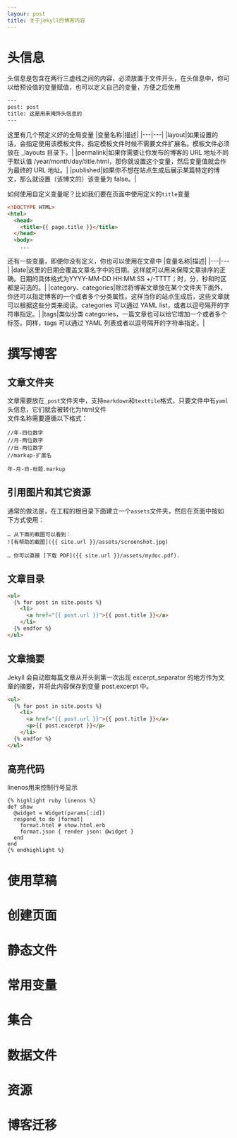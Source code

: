 ```yaml
---
layour: post
title: 关于jekyll的博客内容 
---
```


# 头信息
头信息是包含在两行三虚线之间的内容，必须放置于文件开头，在头信息中，你可以给预设值的变量赋值，也可以定义自己的变量，方便之后使用
```xml
---
post: post
title: 这是用来掩饰头信息的
---
```

这里有几个预定义好的全局变量
|变量名称|描述|
|---|---|
|layout|如果设置的话，会指定使用该模板文件。指定模板文件时候不需要文件扩展名。模板文件必须放在 _layouts 目录下。|
|permalink|如果你需要让你发布的博客的 URL 地址不同于默认值 /year/month/day/title.html，那你就设置这个变量，然后变量值就会作为最终的 URL 地址。|
|published|如果你不想在站点生成后展示某篇特定的博文，那么就设置（该博文的）该变量为 false。|

  
如何使用自定义变量呢？比如我们要在页面中使用定义的```title```变量
```html
<!DOCTYPE HTML>
<html>
  <head>
    <title>{{ page.title }}</title>
  </head>
  <body>
    ...
```

还有一些变量，即便你没有定义，你也可以使用在文章中
|变量名称|描述|
|---|---|
|date|这里的日期会覆盖文章名字中的日期。这样就可以用来保障文章排序的正确。日期的具体格式为YYYY-MM-DD HH:MM:SS +/-TTTT；时，分，秒和时区都是可选的。|
|category、categories|除过将博客文章放在某个文件夹下面外，你还可以指定博客的一个或者多个分类属性。这样当你的站点生成后，这些文章就可以根据这些分类来阅读。categories 可以通过 YAML list，或者以逗号隔开的字符串指定。|
|tags|类似分类 categories，一篇文章也可以给它增加一个或者多个标签。同样，tags 可以通过 YAML 列表或者以逗号隔开的字符串指定。|

# 撰写博客

## 文章文件夹
文章需要放在```_post```文件夹中，支持```markdown```和```texttile```格式，只要文件中有```yaml```头信息，它们就会被转化为html文件  
文件名称需要遵循以下格式：
```
//年-四位数字
//月-两位数字
//日-两位数字
//markup-扩展名

年-月-日-标题.markup
```

## 引用图片和其它资源
通常的做法是，在工程的根目录下面建立一个```assets```文件夹，然后在页面中按如下方式使用：

```
… 从下面的截图可以看到：
![有帮助的截图]({{ site.url }}/assets/screenshot.jpg)

… 你可以直接 [下载 PDF]({{ site.url }}/assets/mydoc.pdf).
```


## 文章目录

```html
<ul>
  {% for post in site.posts %}
    <li>
      <a href="{{ post.url }}">{{ post.title }}</a>
    </li>
  {% endfor %}
</ul>
```

## 文章摘要

Jekyll 会自动取每篇文章从开头到第一次出现 excerpt_separator 的地方作为文章的摘要，并将此内容保存到变量 post.excerpt 中。

```html
<ul>
  {% for post in site.posts %}
    <li>
      <a href="{{ post.url }}">{{ post.title }}</a>
      <p>{{ post.excerpt }}</p>
    </li>
  {% endfor %}
</ul>
```

## 高亮代码
linenos用来控制行号显示
```
{% highlight ruby linenos %}
def show
  @widget = Widget(params[:id])
  respond_to do |format|
    format.html # show.html.erb
    format.json { render json: @widget }
  end
end
{% endhighlight %}
```


# 使用草稿

# 创建页面

# 静态文件

# 常用变量

# 集合

# 数据文件

# 资源

# 博客迁移


